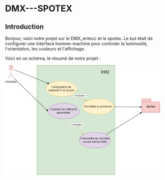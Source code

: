 # DMX---SPOTEX


## Introduction

Bonjour, voici notre projet sur le DMX_entecc et le spotex. Le but était de configurer une interface homme-machine pour controler la luminosité, l'orientation, les couleurs et l'affichage.

Voici en un schéma, le résumé de notre projet :

<code>![Sysml](/Sysml.png)</code>

